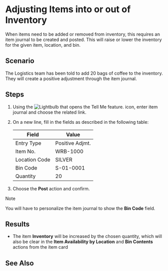 # Adjusting Items into or out of Inventory
When items need to be added or removed from inventory, this requires an item journal to be created and posted.  This will raise or lower the inventory for the given item, location, and bin.

## Scenario
The Logistics team has been told to add 20 bags of coffee to the inventory. They will create a positive adjustment through the item journal.

## Steps 
1. Using the ![Lightbulb that opens the Tell Me feature.](../../../media/ui-search/search_small.png "Tell me what you want to do") icon, enter item journal and choose the related link.
2. On a new line, fill in the fields as described in the following table:

    |Field| Value |
    |--|--|
    | Entry Type | Positive  Adjmt. |
    | Item No.| WRB-1000 |
    | Location Code | SILVER |
    | Bin Code | S-01-0001 |
    | Quantity | 20 |
        
3. Choose the **Post** action and confirm.

> [!NOTE]
> You will have to personalize the item journal to show the **Bin Code** field.

## Results
 - The item **Inventory** will be increased by the chosen quantity, which will also be clear in the **Item Availability by Location** and **Bin Contents** actions from the item card

## See Also
[Count, Adjust, and Reclassify Inventory Using Journals]: (../../../inventory-how-count-adjust-reclassify.md)